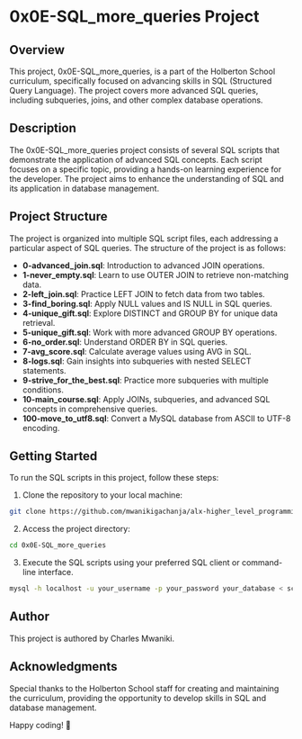 # 0x0E-SQL_more_queries Project

## Overview

This project, 0x0E-SQL_more_queries, is a part of the Holberton School curriculum, specifically focused on advancing skills in SQL (Structured Query Language). The project covers more advanced SQL queries, including subqueries, joins, and other complex database operations.

## Description

The 0x0E-SQL_more_queries project consists of several SQL scripts that demonstrate the application of advanced SQL concepts. Each script focuses on a specific topic, providing a hands-on learning experience for the developer. The project aims to enhance the understanding of SQL and its application in database management.

## Project Structure

The project is organized into multiple SQL script files, each addressing a particular aspect of SQL queries. The structure of the project is as follows:

- **0-advanced_join.sql**: Introduction to advanced JOIN operations.
- **1-never_empty.sql**: Learn to use OUTER JOIN to retrieve non-matching data.
- **2-left_join.sql**: Practice LEFT JOIN to fetch data from two tables.
- **3-find_boring.sql**: Apply NULL values and IS NULL in SQL queries.
- **4-unique_gift.sql**: Explore DISTINCT and GROUP BY for unique data retrieval.
- **5-unique_gift.sql**: Work with more advanced GROUP BY operations.
- **6-no_order.sql**: Understand ORDER BY in SQL queries.
- **7-avg_score.sql**: Calculate average values using AVG in SQL.
- **8-logs.sql**: Gain insights into subqueries with nested SELECT statements.
- **9-strive_for_the_best.sql**: Practice more subqueries with multiple conditions.
- **10-main_course.sql**: Apply JOINs, subqueries, and advanced SQL concepts in comprehensive queries.
- **100-move_to_utf8.sql**: Convert a MySQL database from ASCII to UTF-8 encoding.

## Getting Started

To run the SQL scripts in this project, follow these steps:

1. Clone the repository to your local machine:

```bash
git clone https://github.com/mwanikigachanja/alx-higher_level_programming/0x0E-SQL_more_queries.git
```

2. Access the project directory:

```bash
cd 0x0E-SQL_more_queries
```

3. Execute the SQL scripts using your preferred SQL client or command-line interface.

```bash
mysql -h localhost -u your_username -p your_password your_database < script_name.sql
```

## Author

This project is authored by Charles Mwaniki.

## Acknowledgments

Special thanks to the Holberton School staff for creating and maintaining the curriculum, providing the opportunity to develop skills in SQL and database management.

Happy coding! 🚀
